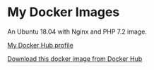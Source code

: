 # My Docker Images

An Ubuntu 18.04 with Nginx and PHP 7.2 image.

[My Docker Hub profile](https://hub.docker.com/u/mateus1997) 

[Download this docker image from Docker Hub](https://hub.docker.com/r/mateus1997/ubuntu-18.04_nginx_php-7.2)
